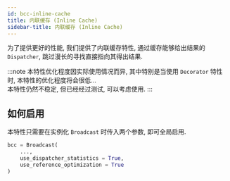 ```yaml
---
id: bcc-inline-cache
title: 内联缓存 (Inline Cache)
sidebar-title: 内联缓存 (Inline Cache)
---
```


为了提供更好的性能, 我们提供了内联缓存特性, 通过缓存能够给出结果的 `Dispatcher`,
跳过漫长的寻找直接指向其得出结果.

:::note
本特性优化程度因实际使用情况而异, 其中特别是当使用 `Decorator` 特性时, 本特性的优化程度将会很低...  
本特性仍然不稳定, 但已经经过测试, 可以考虑使用.
:::

## 如何启用

本特性只需要在实例化 `Broadcast` 时传入两个参数, 即可全局启用.

``` python
bcc = Broadcast(
    ...,
    use_dispatcher_statistics = True,
    use_reference_optimization = True
)
```